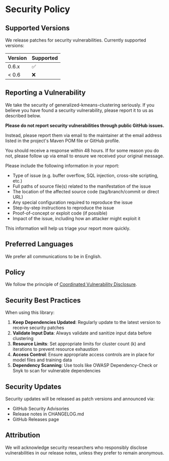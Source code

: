 # Security Policy

## Supported Versions

We release patches for security vulnerabilities. Currently supported versions:

| Version | Supported          |
| ------- | ------------------ |
| 0.6.x   | :white_check_mark: |
| < 0.6   | :x:                |

## Reporting a Vulnerability

We take the security of generalized-kmeans-clustering seriously. If you believe you have found a security vulnerability, please report it to us as described below.

**Please do not report security vulnerabilities through public GitHub issues.**

Instead, please report them via email to the maintainer at the email address listed in the project's Maven POM file or GitHub profile.

You should receive a response within 48 hours. If for some reason you do not, please follow up via email to ensure we received your original message.

Please include the following information in your report:

* Type of issue (e.g. buffer overflow, SQL injection, cross-site scripting, etc.)
* Full paths of source file(s) related to the manifestation of the issue
* The location of the affected source code (tag/branch/commit or direct URL)
* Any special configuration required to reproduce the issue
* Step-by-step instructions to reproduce the issue
* Proof-of-concept or exploit code (if possible)
* Impact of the issue, including how an attacker might exploit it

This information will help us triage your report more quickly.

## Preferred Languages

We prefer all communications to be in English.

## Policy

We follow the principle of [Coordinated Vulnerability Disclosure](https://en.wikipedia.org/wiki/Coordinated_vulnerability_disclosure).

## Security Best Practices

When using this library:

1. **Keep Dependencies Updated**: Regularly update to the latest version to receive security patches
2. **Validate Input Data**: Always validate and sanitize input data before clustering
3. **Resource Limits**: Set appropriate limits for cluster count (k) and iterations to prevent resource exhaustion
4. **Access Control**: Ensure appropriate access controls are in place for model files and training data
5. **Dependency Scanning**: Use tools like OWASP Dependency-Check or Snyk to scan for vulnerable dependencies

## Security Updates

Security updates will be released as patch versions and announced via:
- GitHub Security Advisories
- Release notes in CHANGELOG.md
- GitHub Releases page

## Attribution

We will acknowledge security researchers who responsibly disclose vulnerabilities in our release notes, unless they prefer to remain anonymous.
